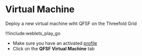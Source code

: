 # Virtual Machine

Deploy a new virtual machine wiht QFSF on the Threefold Grid

!!!include:weblets_play_go
- Make sure you have an activated [profile](weblets_profile_manager) 
- Click on the **QFSF Virtual Machine** tab
